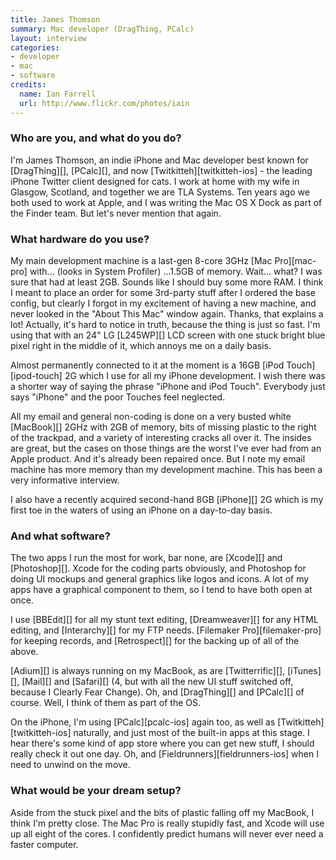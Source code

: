 ```yaml
---
title: James Thomson
summary: Mac developer (DragThing, PCalc)
layout: interview
categories:
- developer
- mac
- software
credits:
  name: Ian Farrell
  url: http://www.flickr.com/photos/iain
---
```


### Who are you, and what do you do?

I'm James Thomson, an indie iPhone and Mac developer best known for [DragThing][], [PCalc][], and now [Twitkitteh][twitkitteh-ios] - the leading iPhone Twitter client designed for cats. I work at home with my wife in Glasgow, Scotland, and together we are TLA Systems. Ten years ago we both used to work at Apple, and I was writing the Mac OS X Dock as part of the Finder team. But let's never mention that again.

### What hardware do you use?

My main development machine is a last-gen 8-core 3GHz [Mac Pro][mac-pro] with... (looks in System Profiler) ...1.5GB of memory. Wait... what? I was sure that had at least 2GB. Sounds like I should buy some more RAM. I think I meant to place an order for some 3rd-party stuff after I ordered the base config, but clearly I forgot in my excitement of having a new machine, and never looked in the "About This Mac" window again. Thanks, that explains a lot! Actually, it's hard to notice in truth, because the thing is just so fast. I'm using that with an 24" LG [L245WP][] LCD screen with one stuck bright blue pixel right in the middle of it, which annoys me on a daily basis.

Almost permanently connected to it at the moment is a 16GB [iPod Touch][ipod-touch] 2G which I use for all my iPhone development. I wish there was a shorter way of saying the phrase "iPhone and iPod Touch". Everybody just says "iPhone" and the poor Touches feel neglected.

All my email and general non-coding is done on a very busted white [MacBook][] 2GHz with 2GB of memory, bits of missing plastic to the right of the trackpad, and a variety of interesting cracks all over it. The insides are great, but the cases on those things are the worst I've ever had from an Apple product. And it's already been repaired once. But I note my email machine has more memory than my development machine. This has been a very informative interview.

I also have a recently acquired second-hand 8GB [iPhone][] 2G which is my first toe in the waters of using an iPhone on a day-to-day basis.

### And what software?

The two apps I run the most for work, bar none, are [Xcode][] and [Photoshop][]. Xcode for the coding parts obviously, and Photoshop for doing UI mockups and general graphics like logos and icons. A lot of my apps have a graphical component to them, so I tend to have both open at once.

I use [BBEdit][] for all my stunt text editing, [Dreamweaver][] for any HTML editing, and [Interarchy][] for my FTP needs. [Filemaker Pro][filemaker-pro] for keeping records, and [Retrospect][] for the backing up of all of the above.

[Adium][] is always running on my MacBook, as are [Twitterrific][], [iTunes][], [Mail][] and [Safari][] (4, but with all the new UI stuff switched off, because I Clearly Fear Change). Oh, and [DragThing][] and [PCalc][] of course. Well, I think of them as part of the OS.

On the iPhone, I'm using [PCalc][pcalc-ios] again too, as well as [Twitkitteh][twitkitteh-ios] naturally, and just most of the built-in apps at this stage. I hear there's some kind of app store where you can get new stuff, I should really check it out one day. Oh, and [Fieldrunners][fieldrunners-ios] when I need to unwind on the move.

### What would be your dream setup?

Aside from the stuck pixel and the bits of plastic falling off my MacBook, I think I'm pretty close. The Mac Pro is really stupidly fast, and Xcode will use up all eight of the cores. I confidently predict humans will never ever need a faster computer.